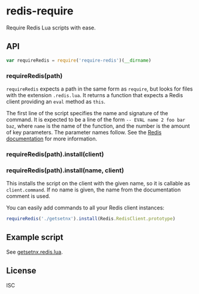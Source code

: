 # redis-require

  Require Redis Lua scripts with ease.

## API
```js
var requireRedis = require('require-redis')(__dirname)
```

### requireRedis(path)

  `requireRedis` expects a path in the same form as `require`, but looks for files with the extension `.redis.lua`.
  It returns a function that expects a Redis client providing an `eval` method as `this`.

  The first line of the script specifies the name and signature of the command.
  It is expected to be a line of the form `-- EVAL name 2 foo bar baz`, where `name` is the name of the function, and the number is the amount of key parameters.
  The parameter names follow.
  See the [Redis documentation](http://redis.io/commands/eval) for more information.

### requireRedis(path).install(client)
### requireRedis(path).install(name, client)

  This installs the script on the client with the given name, so it is callable as `client.command`.
  If no name is given, the name from the documentation comment is used.

  You can easily add commands to all your Redis client instances:
```js
requireRedis('./getsetnx').install(Redis.RedisClient.prototype)
```

## Example script

  See [getsetnx.redis.lua](https://github.com/nathan7/redis-require/blob/master/getsetnx.redis.lua).

## License

  ISC

